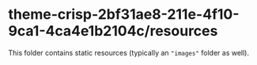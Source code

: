 # theme-crisp-2bf31ae8-211e-4f10-9ca1-4ca4e1b2104c/resources

This folder contains static resources (typically an `"images"` folder as well).
